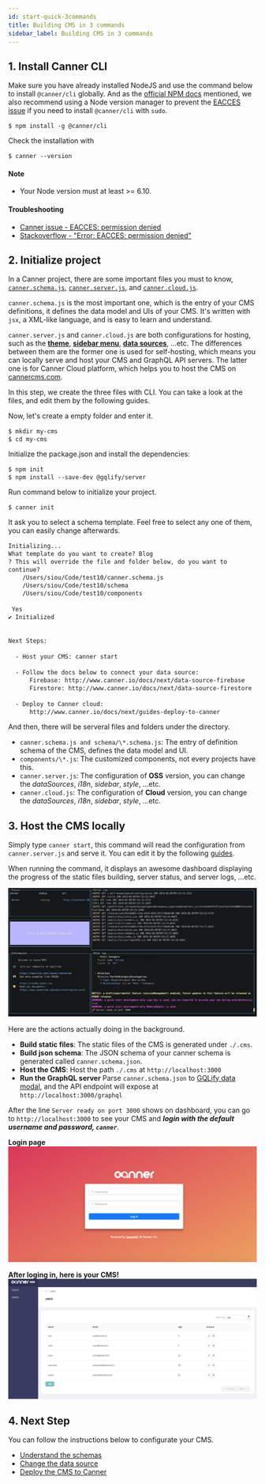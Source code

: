 ```yaml
---
id: start-quick-3commands
title: Building CMS in 3 commands
sidebar_label: Building CMS in 3 commands
---
```


## 1. Install Canner CLI

Make sure you have already installed NodeJS and use the command below to install `@canner/cli` globally. And as the [official NPM docs](https://docs.npmjs.com/downloading-and-installing-node-js-and-npm) mentioned, we also recommend using a Node version manager to prevent the [EACCES issue](https://docs.npmjs.com/resolving-eacces-permissions-errors-when-installing-packages-globally) if you need to install `@canner/cli` with `sudo`.


```shell
$ npm install -g @canner/cli
```

Check the installation with

```shell
$ canner --version
```
#### Note
- Your Node version must at least >= 6.10. 

#### Troubleshooting

- [Canner issue - EACCES: permission denied](https://github.com/Canner/canner/issues/139)
- [Stackoverflow - "Error: EACCES: permission denied"](https://stackoverflow.com/questions/38323880/error-eacces-permission-denied)

## 2. Initialize project
In a Canner project, there are some important files you must to know, [`canner.schema.js`](file-canner-schema-js.md), [`canner.server.js`](file-canner-server-js.md), and [`canner.cloud.js`](file-canner-cloud-js.md). 

`canner.schema.js` is the most important one, which is the entry of your CMS definitions, it defines the data model and UIs of your CMS. It's written with `jsx`, a XML-like language, and is easy to learn and understand.

`canner.server.js` and `canner.cloud.js` are both configurations for hosting, such as the [**theme**](guides-theme), [**sidebar menu**](guides-sidebar.md), [**data sources**](data-source-overview.md), ...etc. The differences between them are the former one is used for self-hosting, which means you can locally serve and host your CMS and GraphQL API servers. The latter one is for Canner Cloud platform, which helps you to host the CMS on [cannercms.com](https://cannercms.com).

In this step, we create the three files with CLI. You can take a look at the files, and edit them by the following guides.

Now, let's create a empty folder and enter it.

```shell
$ mkdir my-cms
$ cd my-cms
```

Initialize the package.json and install the dependencies:

```shell
$ npm init
$ npm install --save-dev @gqlify/server
```

Run command below to initialize your project.

```shell
$ canner init
```

It ask you to select a schema template. Feel free to select any one of them, you can easily change afterwards.

```shell
Initializing...
What template do you want to create? Blog
? This will override the file and folder below, do you want to continue?
 	/Users/siou/Code/test10/canner.schema.js
	/Users/siou/Code/test10/schema
	/Users/siou/Code/test10/components

 Yes
✔ Initialized


Next Steps:

  - Host your CMS: canner start

  - Follow the docs below to connect your data source:
      Firebase: http://www.canner.io/docs/next/data-source-firebase
      Firestore: http://www.canner.io/docs/next/data-source-firestore

  - Deploy to Canner cloud:
      http://www.canner.io/docs/next/guides-deploy-to-canner
```

And then, there will be serveral files and folders under the directory.

- `canner.schema.js and schema/\*.schema.js`:
The entry of definition schema of the CMS, defines the data model and UI.
- `components/\*.js`:
The customized components, not every projects have this.
- `canner.server.js`:
The configuration of **OSS** version, you can change the *dataSources*, *i18n*, *sidebar*, *style*, ...etc.
- `canner.cloud.js`:
The configuration of **Cloud** version, you can change the *dataSources*, *i18n*, *sidebar*, *style*, ...etc.

## 3. Host the CMS locally

Simply type `canner start`, this command will read the configuration from `canner.server.js` and serve it. You can edit it by the following [guides](file-canner-server-js.md).

When running the command, it displays an awesome dashboard displaying the progress of the static files building, server status, and server logs, ...etc. 

![start-command-dashboard](/docs/assets/start-command-dashboard.png)

Here are the actions actually doing in the background.

- **Build static files**:
The static files of the CMS is generated under `./.cms`.
- **Build json schema**:
The JSON schema of your canner schema is generated called `canner.schema.json`.
- **Host the CMS**:
Host the path `./.cms` at `http://localhost:3000`
- **Run the GraphQL server**
Parse `canner.schema.json` to [GQLify data modal](https://www.gqlify.com/docs/data-model-overview), and the API endpoint will expose at `http://localhost:3000/graphql`

After the line `Server ready on port 3000` shows on dashboard, you can go to `http://localhost:3000` to see your CMS and ***login with the default username and password, `canner`***.

**Login page**
![login-form](/docs/assets/login-form.png)

**After loging in, here is your CMS!**
![users-cms](/docs/assets/users-cms.png)


## 4. Next Step

You can follow the instructions below to configurate your CMS.

- [Understand the schemas](schema-overview.md)
- [Change the data source](data-source-overview)
- [Deploy the CMS to Canner](guides-deploy-to-canner)
